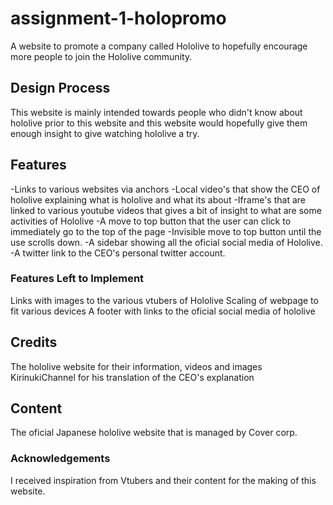# assignment-1-holopromo
A website to promote a company called Hololive to hopefully encourage more people to join the Hololive community.
## Design Process
This website is mainly intended towards people who didn't know about hololive prior to this website
and this website would hopefully give them enough insight to give watching hololive a try.
## Features
-Links to various websites via anchors
-Local video's that show the CEO of hololive explaining what is hololive and what its about
-Iframe's that are linked to various youtube videos that gives a bit of insight to what are some activities of Hololive
-A move to top button that the user can click to immediately go to the top of the page
-Invisible move to top button until the use scrolls down.
-A sidebar showing all the oficial social media of Hololive.
-A twitter link to the CEO's personal twitter account.
### Features Left to Implement
Links with images to the various vtubers of Hololive
Scaling of webpage to fit various devices
A footer with links to the oficial social media of hololive
## Credits
The hololive website for their information, videos and images
KirinukiChannel for his translation of the CEO's explanation
## Content
The oficial Japanese hololive website that is managed by Cover corp.
### Acknowledgements
I received inspiration from Vtubers and their content for the making of this website.
